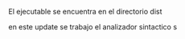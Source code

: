 El ejecutable se encuentra en el directorio dist

en este update se trabajo el analizador sintactico
s
